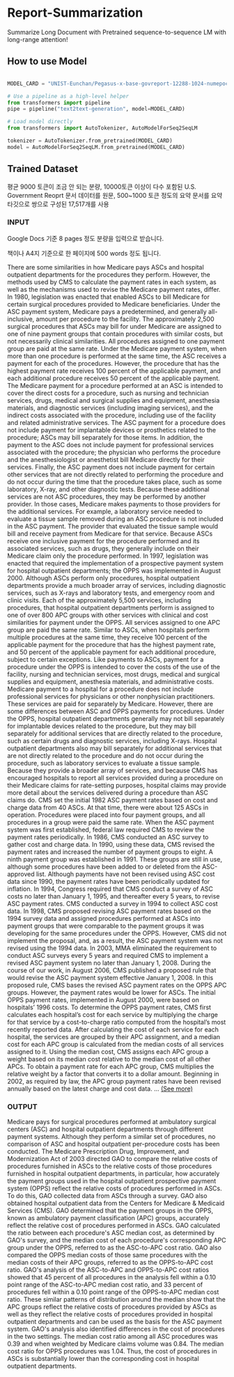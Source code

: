 # Report-Summarization
Summarize Long Document with Pretrained sequence-to-sequence LM with long-range attention! 




## How to use Model


```python

MODEL_CARD = "UNIST-Eunchan/Pegasus-x-base-govreport-12288-1024-numepoch-10"

# Use a pipeline as a high-level helper
from transformers import pipeline
pipe = pipeline("text2text-generation", model=MODEL_CARD)

# Load model directly
from transformers import AutoTokenizer, AutoModelForSeq2SeqLM

tokenizer = AutoTokenizer.from_pretrained(MODEL_CARD)
model = AutoModelForSeq2SeqLM.from_pretrained(MODEL_CARD)
```


## Trained Dataset 


평균 9000 토큰이 조금 안 되는 분량, 10000토큰 이상이 다수 포함된 U.S. Government Reoprt 문서 데이터를 원문, 500~1000 토큰 정도의 요약 문서를 요약 타깃으로 쌍으로 구성된 17,517개를 사용

### INPUT 


Google Docs 기준 8 pages 정도 분량을 입력으로 받습니다.

책이나 A4지 기준으로 한 페이지에 500 words 정도 됩니다.



There are some similarities in how Medicare pays ASCs and hospital outpatient departments for the procedures they perform. However, the methods used by CMS to calculate the payment rates in each system, as well as the mechanisms used to revise the Medicare payment rates, differ. In 1980, legislation was enacted that enabled ASCs to bill Medicare for certain surgical procedures provided to Medicare beneficiaries. Under the ASC payment system, Medicare pays a predetermined, and generally all- inclusive, amount per procedure to the facility. The approximately 2,500 surgical procedures that ASCs may bill for under Medicare are assigned to one of nine payment groups that contain procedures with similar costs, but not necessarily clinical similarities. All procedures assigned to one payment group are paid at the same rate. Under the Medicare payment system, when more than one procedure is performed at the same time, the ASC receives a payment for each of the procedures. However, the procedure that has the highest payment rate receives 100 percent of the applicable payment, and each additional procedure receives 50 percent of the applicable payment. The Medicare payment for a procedure performed at an ASC is intended to cover the direct costs for a procedure, such as nursing and technician services, drugs, medical and surgical supplies and equipment, anesthesia materials, and diagnostic services (including imaging services), and the indirect costs associated with the procedure, including use of the facility and related administrative services. The ASC payment for a procedure does not include payment for implantable devices or prosthetics related to the procedure; ASCs may bill separately for those items. In addition, the payment to the ASC does not include payment for professional services associated with the procedure; the physician who performs the procedure and the anesthesiologist or anesthetist bill Medicare directly for their services. Finally, the ASC payment does not include payment for certain other services that are not directly related to performing the procedure and do not occur during the time that the procedure takes place, such as some laboratory, X-ray, and other diagnostic tests. Because these additional services are not ASC procedures, they may be performed by another provider. In those cases, Medicare makes payments to those providers for the additional services. For example, a laboratory service needed to evaluate a tissue sample removed during an ASC procedure is not included in the ASC payment. The provider that evaluated the tissue sample would bill and receive payment from Medicare for that service. Because ASCs receive one inclusive payment for the procedure performed and its associated services, such as drugs, they generally include on their Medicare claim only the procedure performed. In 1997, legislation was enacted that required the implementation of a prospective payment system for hospital outpatient departments; the OPPS was implemented in August 2000. Although ASCs perform only procedures, hospital outpatient departments provide a much broader array of services, including diagnostic services, such as X-rays and laboratory tests, and emergency room and clinic visits. Each of the approximately 5,500 services, including procedures, that hospital outpatient departments perform is assigned to one of over 800 APC groups with other services with clinical and cost similarities for payment under the OPPS. All services assigned to one APC group are paid the same rate. Similar to ASCs, when hospitals perform multiple procedures at the same time, they receive 100 percent of the applicable payment for the procedure that has the highest payment rate, and 50 percent of the applicable payment for each additional procedure, subject to certain exceptions. Like payments to ASCs, payment for a procedure under the OPPS is intended to cover the costs of the use of the facility, nursing and technician services, most drugs, medical and surgical supplies and equipment, anesthesia materials, and administrative costs. Medicare payment to a hospital for a procedure does not include professional services for physicians or other nonphysician practitioners. These services are paid for separately by Medicare. However, there are some differences between ASC and OPPS payments for procedures. Under the OPPS, hospital outpatient departments generally may not bill separately for implantable devices related to the procedure, but they may bill separately for additional services that are directly related to the procedure, such as certain drugs and diagnostic services, including X-rays. Hospital outpatient departments also may bill separately for additional services that are not directly related to the procedure and do not occur during the procedure, such as laboratory services to evaluate a tissue sample. Because they provide a broader array of services, and because CMS has encouraged hospitals to report all services provided during a procedure on their Medicare claims for rate-setting purposes, hospital claims may provide more detail about the services delivered during a procedure than ASC claims do. CMS set the initial 1982 ASC payment rates based on cost and charge data from 40 ASCs. At that time, there were about 125 ASCs in operation. Procedures were placed into four payment groups, and all procedures in a group were paid the same rate. When the ASC payment system was first established, federal law required CMS to review the payment rates periodically. In 1986, CMS conducted an ASC survey to gather cost and charge data. In 1990, using these data, CMS revised the payment rates and increased the number of payment groups to eight. A ninth payment group was established in 1991. These groups are still in use, although some procedures have been added to or deleted from the ASC-approved list. Although payments have not been revised using ASC cost data since 1990, the payment rates have been periodically updated for inflation. In 1994, Congress required that CMS conduct a survey of ASC costs no later than January 1, 1995, and thereafter every 5 years, to revise ASC payment rates. CMS conducted a survey in 1994 to collect ASC cost data. In 1998, CMS proposed revising ASC payment rates based on the 1994 survey data and assigned procedures performed at ASCs into payment groups that were comparable to the payment groups it was developing for the same procedures under the OPPS. However, CMS did not implement the proposal, and, as a result, the ASC payment system was not revised using the 1994 data. In 2003, MMA eliminated the requirement to conduct ASC surveys every 5 years and required CMS to implement a revised ASC payment system no later than January 1, 2008. During the course of our work, in August 2006, CMS published a proposed rule that would revise the ASC payment system effective January 1, 2008. In this proposed rule, CMS bases the revised ASC payment rates on the OPPS APC groups. However, the payment rates would be lower for ASCs. The initial OPPS payment rates, implemented in August 2000, were based on hospitals’ 1996 costs. To determine the OPPS payment rates, CMS first calculates each hospital’s cost for each service by multiplying the charge for that service by a cost-to-charge ratio computed from the hospital’s most recently reported data. After calculating the cost of each service for each hospital, the services are grouped by their APC assignment, and a median cost for each APC group is calculated from the median costs of all services assigned to it. Using the median cost, CMS assigns each APC group a weight based on its median cost relative to the median cost of all other APCs. To obtain a payment rate for each APC group, CMS multiplies the relative weight by a factor that converts it to a dollar amount. Beginning in 2002, as required by law, the APC group payment rates have been revised annually based on the latest charge and cost data. ... [(See more)](https://github.com/purang2/Report-Summarization/blob/main/data/GovReport%20Dataset.pdf)



### OUTPUT 

Medicare pays for surgical procedures performed at ambulatory surgical centers (ASC) and hospital outpatient departments through different payment systems. Although they perform a similar set of procedures, no comparison of ASC and hospital outpatient per-procedure costs has been conducted. The Medicare Prescription Drug, Improvement, and Modernization Act of 2003 directed GAO to compare the relative costs of procedures furnished in ASCs to the relative costs of those procedures furnished in hospital outpatient departments, in particular, how accurately the payment groups used in the hospital outpatient prospective payment system (OPPS) reflect the relative costs of procedures performed in ASCs. To do this, GAO collected data from ASCs through a survey. GAO also obtained hospital outpatient data from the Centers for Medicare & Medicaid Services (CMS). GAO determined that the payment groups in the OPPS, known as ambulatory payment classification (APC) groups, accurately reflect the relative cost of procedures performed in ASCs. GAO calculated the ratio between each procedure's ASC median cost, as determined by GAO's survey, and the median cost of each procedure's corresponding APC group under the OPPS, referred to as the ASC-to-APC cost ratio. GAO also compared the OPPS median costs of those same procedures with the median costs of their APC groups, referred to as the OPPS-to-APC cost ratio. GAO's analysis of the ASC-to-APC and OPPS-to-APC cost ratios showed that 45 percent of all procedures in the analysis fell within a 0.10 point range of the ASC-to-APC median cost ratio, and 33 percent of procedures fell within a 0.10 point range of the OPPS-to-APC median cost ratio. These similar patterns of distribution around the median show that the APC groups reflect the relative costs of procedures provided by ASCs as well as they reflect the relative costs of procedures provided in hospital outpatient departments and can be used as the basis for the ASC payment system. GAO's analysis also identified differences in the cost of procedures in the two settings. The median cost ratio among all ASC procedures was 0.39 and when weighted by Medicare claims volume was 0.84. The median cost ratio for OPPS procedures was 1.04. Thus, the cost of procedures in ASCs is substantially lower than the corresponding cost in hospital outpatient departments.


